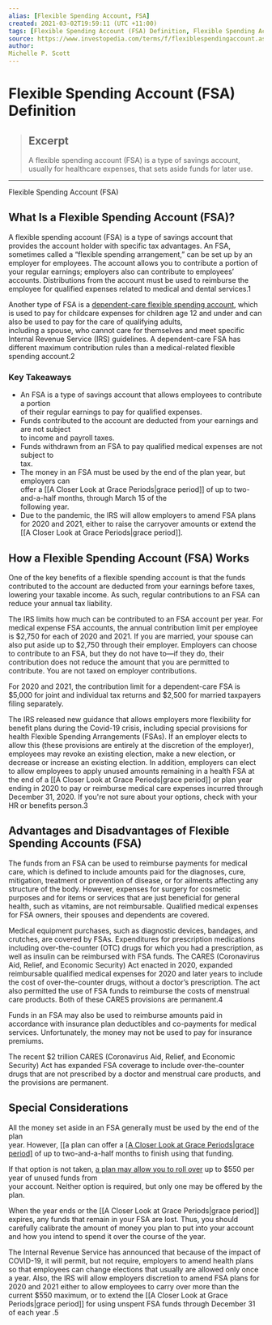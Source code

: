 ```yaml
---
alias: [Flexible Spending Account, FSA]
created: 2021-03-02T19:59:11 (UTC +11:00)
tags: [Flexible Spending Account (FSA) Definition, Flexible Spending Account (FSA)]
source: https://www.investopedia.com/terms/f/flexiblespendingaccount.asp
author: 
Michelle P. Scott
---
```


# Flexible Spending Account (FSA) Definition

> ## Excerpt
> A flexible spending account (FSA) is a type of savings account, usually for healthcare expenses, that sets aside funds for later use.

---

Flexible Spending Account (FSA)
## What Is a Flexible Spending Account (FSA)?

A flexible spending account (FSA) is a type of savings account that provides the account holder with specific tax advantages. An FSA, sometimes called a “flexible spending arrangement,” can be set up by an employer for employees. The account allows you to contribute a portion of your regular earnings; employers also can contribute to employees’ accounts. Distributions from the account must be used to reimburse the employee for qualified expenses related to medical and dental services.1

Another type of FSA is a [dependent-care flexible spending account](https://www.investopedia.com/terms/d/dependent-care-fsa.asp), which is used to pay for childcare expenses for children age 12 and under and can also be used to pay for the care of qualifying adults,  
including a spouse, who cannot care for themselves and meet specific Internal Revenue Service (IRS) guidelines. A dependent-care FSA has different maximum contribution rules than a medical-related flexible spending account.2

### Key Takeaways

-   An FSA is a type of savings account that allows employees to contribute a portion  
    of their regular earnings to pay for qualified expenses.
-   Funds contributed to the account are deducted from your earnings and are not subject  
    to income and payroll taxes.
-   Funds withdrawn from an FSA to pay qualified medical expenses are not subject to  
    tax. 
-   The money in an FSA must be used by the end of the plan year, but employers can  
    offer a [[A Closer Look at Grace Periods|grace period]] of up to two-and-a-half months, through March 15 of the  
    following year.
-   Due to the pandemic, the IRS will allow employers to amend FSA plans for 2020 and 2021, either to raise the carryover amounts or extend the [[A Closer Look at Grace Periods|grace period]].

## How a Flexible Spending Account (FSA) Works

One of the key benefits of a flexible spending account is that the funds contributed to the account are deducted from your earnings before taxes, lowering your taxable income. As such, regular contributions to an FSA can reduce your annual tax liability.

The IRS limits how much can be contributed to an FSA account per year. For medical expense FSA accounts, the annual contribution limit per employee is $2,750 for each of 2020 and 2021. If you are married, your spouse can also put aside up to $2,750 through their employer. Employers can choose to contribute to an FSA, but they do not have to—if they do, their contribution does not reduce the amount that you are permitted to contribute. You are not taxed on employer contributions.

For 2020 and 2021, the contribution limit for a dependent-care FSA is $5,000 for joint and individual tax returns and $2,500 for married taxpayers filing separately.

The IRS released new guidance that allows employers more flexibility for benefit plans during the Covid-19 crisis, including special provisions for health Flexible Spending Arrangements (FSAs). If an employer elects to allow this (these provisions are entirely at the discretion of the employer), employees may revoke an existing election, make a new election, or decrease or increase an existing election. In addition, employers can elect to allow employees to apply unused amounts remaining in a health FSA at the end of a [[A Closer Look at Grace Periods|grace period]] or plan year ending in 2020 to pay or reimburse medical care expenses incurred through December 31, 2020. If you're not sure about your options, check with your HR or benefits person.3

## Advantages and Disadvantages of Flexible Spending Accounts (FSA)

The funds from an FSA can be used to reimburse payments for medical care, which is defined to include amounts paid for the diagnoses, cure, mitigation, treatment or prevention of disease, or for ailments affecting any structure of the body. However, expenses for surgery for cosmetic purposes and for items or services that are just beneficial for general health, such as vitamins, are not reimbursable. Qualified medical expenses for FSA owners, their spouses and dependents are covered.

Medical equipment purchases, such as diagnostic devices, bandages, and crutches, are covered by FSAs. Expenditures for prescription medications including over-the-counter (OTC) drugs for which you had a prescription, as well as insulin can be reimbursed with FSA funds. The CARES (Coronavirus Aid, Relief, and Economic Security) Act enacted in 2020, expanded reimbursable qualified medical expenses for 2020 and later years to include the cost of over-the-counter drugs, without a doctor’s prescription. The act also permitted the use of FSA funds to reimburse the costs of menstrual care products. Both of these CARES provisions are permanent.4

Funds in an FSA may also be used to reimburse amounts paid in accordance with insurance plan deductibles and co-payments for medical services. Unfortunately, the money may not be used to pay for insurance premiums.

The recent $2 trillion CARES (Coronavirus Aid, Relief, and Economic Security) Act has expanded FSA coverage to include over-the-counter drugs that are not prescribed by a doctor and menstrual care products, and the provisions are permanent.

## Special Considerations

All the money set aside in an FSA generally must be used by the end of the plan  
year. However, [[a plan can offer a [[A Closer Look at Grace Periods|grace period]](https://www.investopedia.com/ask/answers/111314/how-does-grace-period-work-my-flexible-spending-account-fsa.asp) of up to two-and-a-half months to finish using that funding.

If that option is not taken, [a plan may allow you to roll over](https://www.investopedia.com/ask/answers/111615/does-money-flexible-spending-account-fsa-roll-over.asp) up to $550 per year of unused funds from  
your account. Neither option is required, but only one may be offered by the plan.

When the year ends or the [[A Closer Look at Grace Periods|grace period]] expires, any funds that remain in your FSA are lost. Thus, you should carefully calibrate the amount of money you plan to put into your account and how you intend to spend it over the course of the year.

The Internal Revenue Service has announced that because of the impact of COVID-19, it will permit, but not require, employers to amend health plans so that employees can change elections that usually are allowed only once a year. Also, the IRS will allow employers discretion to amend FSA plans for 2020 and 2021 either to allow employees to carry over more than the current $550 maximum, or to extend the [[A Closer Look at Grace Periods|grace period]] for using unspent FSA funds through December 31 of each year .5
